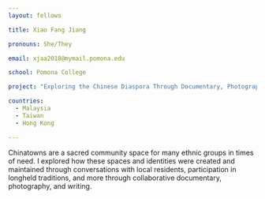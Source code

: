 ```yaml
---
layout: fellows

title: Xiao Fang Jiang

pronouns: She/They

email: xjaa2018@mymail.pomona.edu

school: Pomona College

project: "Exploring the Chinese Diaspora Through Documentary, Photography, and Writing"

countries:
  - Malaysia
  - Taiwan
  - Hong Kong

---
```


Chinatowns are a sacred community space for many ethnic groups in times of need. I explored how these spaces and identities were created and maintained through conversations with local residents, participation in longheld traditions, and more through collaborative documentary, photography, and writing.
